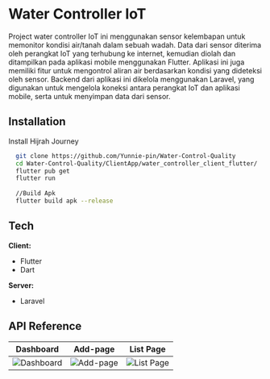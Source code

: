 
# Water Controller IoT

Project water controller IoT ini menggunakan sensor kelembapan  untuk memonitor kondisi air/tanah dalam sebuah wadah. Data dari sensor diterima oleh perangkat IoT yang terhubung ke internet, kemudian diolah dan ditampilkan pada aplikasi mobile menggunakan Flutter. Aplikasi ini juga memiliki fitur untuk mengontrol aliran air berdasarkan kondisi yang dideteksi oleh sensor. Backend dari aplikasi ini dikelola menggunakan Laravel, yang digunakan untuk mengelola koneksi antara perangkat IoT dan aplikasi mobile, serta untuk menyimpan data dari sensor.



## Installation

Install Hijrah Journey 


```bash
  git clone https://github.com/Yunnie-pin/Water-Control-Quality
  cd Water-Control-Quality/ClientApp/water_controller_client_flutter/
  flutter pub get
  flutter run
  
  //Build Apk
  flutter build apk --release
```


## Tech

**Client:** 
- Flutter
- Dart

**Server:**
- Laravel



## API Reference



| Dashboard | Add-page | List Page |
| ----------- | ----------- | -------- |
| ![Dashboard](https://i.imgur.com/uD7tL2q.jpg) | ![Add-page](https://i.imgur.com/ZwXiePe.jpg) | ![List Page](https://i.imgur.com/7lxgmMe.jpg) |
